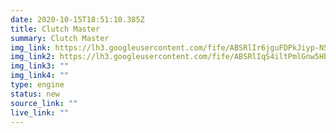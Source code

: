 ```yaml
---
date: 2020-10-15T18:51:10.385Z
title: Clutch Master
summary: Clutch Master
img_link: https://lh3.googleusercontent.com/fife/ABSRlIr6jguFDPkJiyp-N5cyngVJIFdCaQ4Ezq4TtFQsu1SaJ_1_XUP_WRnuM7NGvu_6ZzQ9QmuWjtLnpUUffJB9p2X_EUbBnlZjrTeb4wFTTk4zPSi4OKwTL6wUxdSQHqRC6-qqi2KQ98VlEKbyVwn30IHMXDtc4cTPoXj26QlUoeW4h-ZTGkSNsVXxPBk3t0BhrHHoI2jHM6_chvGA7I77xR_n8egbtIl2MgARwExAMtLdBW_aZWGzasHhhgoJTTpJ7wH2YpmQgsKzHRZ5LtaKvhjrNhq5Zrpxmt22OufcuR4OYlyXT5aw1hAjsgAmdMjtSpXpQMUAepcYEIrdLV3_ezit8_ixr5pIU8AxHifwJILuWGFHajdJgXSUvJh1zTX3fqcRjAjjIp_3Rr9GUgjyDOqti0hQLJFAqa2aIQVtLA5Z7H-2IDLxJcP8sBJH_ylCZgOKxq_kF-t5Maw-bL5t3xq_ii4bY59oiXyHTEGkq9qKREp8ztzWaKh0UA0DJgorxe6KHIHpsi_3F58iy3CB6r_agBXgPEVnzZ39Y3Jn979Z_3UKFnhdOhCs1t8-3dRYnzA-sFi9ReMfzRL5Hc2mV_dutPe9dnZZ1Dvdpxwy3aS-a74TvctG-CSIaK-uYYHTbzELnbLt6qpvxs1dYv4r12yapwTfW1tHKAjlRyZ1SVOjA9f7nyiOn7SVqMRyiGUB6lwD3u28Uo1ewi9yL-vW9POb2nigYjhJkQ=w795-h666-ft
img_link2: https://lh3.googleusercontent.com/fife/ABSRlIqS4iltPmlGnw5HbzP9pc_b9A42rNf2DmjV2finUwPhHmX-1r4SD0Sx3iDn4B6RlW-3Y7a2UgVf33ueBGo2kNc23kgYPAJbRry33X4lJjW1eCPIQ8upXrvfhwYtge2vOtf4s3xkbZ7XqJqN_ZFZkoIM31hzf95mkvM1cD-qC4i5seZ526kan6xsP0nf_ITNd6v1T4H4QzCYqUK2TYNe3nnlBI58_3AJRWWjgKg2FEjFjdD73Uokh3LnbTdmkwXjrVvCyFGsbak-o_FL6dHEPH2k-mNzGA5TKc7PcpUiWcd9TtkAO3DmxfG4N6FMQzRKOdYbAvzrLYke-49FIOm7_LQlTXr-F9SbATIWi9YnIKxGz_QFDRzbI2E7SN9M6-KZAIT5FtIqnsga1dpR_9aju-Jnwg9rDb9fYDy44Dn9wZCsir_nK4AD0QdHNDfGIrWJ5RQ5t4lkIuV491nTm6CTg2Awr5G8g_z3UFNFyo99-0K753AddZjGa-F6nxoP4g7s8qUt1pFV9w_7YDKuCqtcMZvyWp-yNe9WhcEx-k7MTvBWjEq32LuuSdv4DdKz4bUW7j3VDxE4XFcnXrCTUetQCzzsq_4lQflN9d3voFzFdhXGxSiwn8hzx92FGc_Gew4281WRRMOfc-Q37L5RMKsgUreMPmmUxY6BQaVlv4yby9aVP6sZN3NsMuJFAOgCpNoZAzEgK_qqk3Uburor2SY-1y1V5k9lheOEIg=w795-h666-ft
img_link3: ""
img_link4: ""
type: engine
status: new
source_link: ""
live_link: ""
---
```

